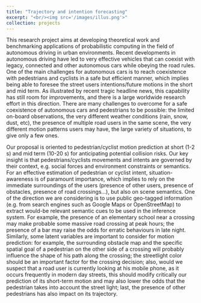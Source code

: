 ```yaml
---
title: "Trajectory and intention forecasting"
excerpt: "<br/><img src='/images/illus.png'>"
collection: projects
---
```


This research project aims at developing theoretical work and benchmarking applications of probabilistic computing in the field of autonomous driving in urban environments. Recent developments in autonomous driving have led to very effective vehicles that can coexist with legacy, connected and other autonomous cars while obeying the road rules. One of the main challenges for autonomous cars is to reach coexistence with pedestrians and cyclists in a safe but efficient manner, which implies being able  to foresee the street users intentions/future motions in the short and mid term. As illustrated by recent tragic headline news, this capability has still room for improvements, and there is a large worldwide research effort in this direction. There are many challenges to overcome for a safe coexistence of autonomous cars and pedestrians to be possible: the limited on-board observations, the very different weather conditions (rain, snow, dust, etc), the presence of multiple road users in the same scene, the very different motion patterns users may have, the large variety of situations, to give only a few ones.

Our proposal is oriented to pedestrian/cyclist motion prediction at short (1-2 s) and mid term (10-20 s) for anticipating potential collision risks. Our key insight is that pedestrians/cyclists movements and intents are governed by their context, e.g. social forces and environment constraints or semantics. For an effective estimation of pedestrian or cyclist intent, situation-awareness is of paramount importance, which implies to rely on the immediate surroundings of the users (presence of other users, presence of obstacles, presence of road crossings…), but also on scene semantics. One of the direction we are considering is to use public geo-tagged information (e.g. from search engines such as Google Maps or OpenStreetMap) to extract would-be relevant semantic cues to be used in the inference system. For example, the presence of an elementary school near a crossing may make probable some massive road crossing at peak hours; the presence of a bar may raise the odds for erratic behaviours in late night. Similarly, some latent variables are important to consider for motion prediction: for example, the surrounding obstacle map and the specific spatial goal of a pedestrian on the other side of a crossing will probably influence the shape of his path along the crossing; the streetlight color should be an important factor for the crossing decision; also, would we suspect that a road user is currently looking at his mobile phone, as it occurs frequently in modern day streets, this should modify critically our prediction of its short-term motion and may also lower the odds that the pedestrian takes into account the street light; last, the presence of other pedestrians has also impact on its trajectory.
